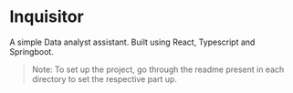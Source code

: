 # Inquisitor

A simple Data analyst assistant. Built using React, Typescript and Springboot.

> Note: To set up the project, go through the readme present in each directory to set the respective part up.
